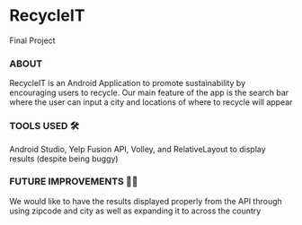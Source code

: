 # RecycleIT
Final Project 

### ABOUT 
RecycleIT is an Android Application to promote sustainability by encouraging users to recycle. 
Our main feature of the app is the search bar where the user can input a city and locations of where to recycle will appear

### TOOLS USED 🛠️
Android Studio, Yelp Fusion API, Volley, and RelativeLayout to display results (despite being buggy)

### FUTURE IMPROVEMENTS 👩‍💻
We would like to have the results displayed properly from the API through using zipcode and city as well as expanding it to across the country
